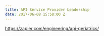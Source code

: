 ```yaml
---
title: API Service Provider Leadership
date: 2017-06-08 15:58:00 Z
---
```


https://zapier.com/engineering/api-geriatrics/